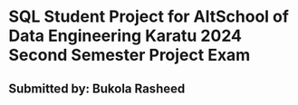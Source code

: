 # SQL Student Project for AltSchool of Data Engineering Karatu 2024 Second Semester Project Exam

## Submitted by: Bukola Rasheed


